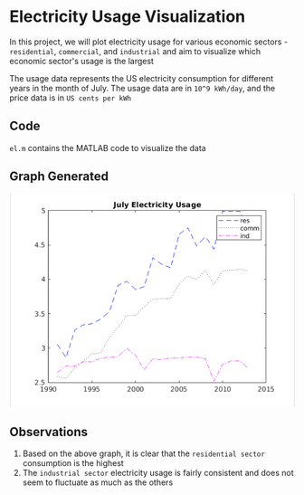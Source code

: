 # Electricity Usage Visualization

In this project, we will plot electricity usage for various economic sectors - `residential`, `commercial`, and `industrial` and aim to visualize which economic sector's usage is the largest

The usage data represents the US electricity consumption for different years in the month of July. The usage data are in `10^9 kWh/day`, and the price data is in `US cents per kWh`

## Code
 `el.m` contains the MATLAB code to visualize the data 

## Graph Generated
![Graph Generated](https://github.com/ashshekhar/electricity-usage/blob/master/output.png)

## Observations
1.  Based on the above graph, it is clear that the `residential sector` consumption is the highest 
2. The `industrial sector` electricity usage is fairly consistent and does not seem to fluctuate as much as the others
